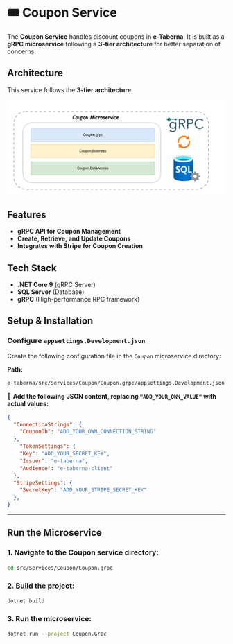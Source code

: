 # 🎟️ Coupon Service

The **Coupon Service** handles discount coupons in **e-Taberna**. It is built as a **gRPC microservice** following a **3-tier architecture** for better separation of concerns.



## Architecture

This service follows the **3-tier architecture**:


<p align="center">
  <img src="../../../assets/diagrams/coupon-architecture.png" alt="Coupon Service Architecture" width="500"/>
</p>


## Features

- **gRPC API for Coupon Management**
- **Create, Retrieve, and Update Coupons**
- **Integrates with Stripe for Coupon Creation**



## Tech Stack

- **.NET Core 9** (gRPC Server)
- **SQL Server** (Database)
- **gRPC** (High-performance RPC framework)



## Setup & Installation

### Configure `appsettings.Development.json`

Create the following configuration file in the `Coupon` microservice directory:

**Path:**

```sh
e-taberna/src/Services/Coupon/Coupon.grpc/appsettings.Development.json
```

📝 **Add the following JSON content, replacing `"ADD_YOUR_OWN_VALUE"` with actual values:**

```json
{
  "ConnectionStrings": {
    "CouponDb": "ADD_YOUR_OWN_CONNECTION_STRING"
  },
    "TokenSettings": {
    "Key": "ADD_YOUR_SECRET_KEY",
    "Issuer": "e-taberna",
    "Audience": "e-taberna-client"
  },
  "StripeSettings": {
    "SecretKey": "ADD_YOUR_STRIPE_SECRET_KEY"
  },
}
```

---

## Run the Microservice

### 1. Navigate to the Coupon service directory:

```sh
cd src/Services/Coupon/Coupon.grpc
```

### 2. Build the project:

```sh
dotnet build
```

### 3. Run the microservice:

```sh
dotnet run --project Coupon.Grpc
```

